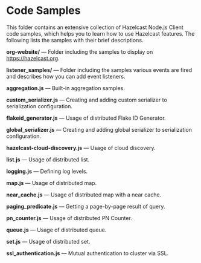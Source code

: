 # Code Samples

This folder contains an extensive collection of Hazelcast Node.js Client code samples, which helps you to learn how to use Hazelcast features. The following lists the samples with their brief descriptions.

**org-website/** —  Folder including the samples to display on https://hazelcast.org.

**listener_samples/** —  Folder including the samples various events are fired and describes how you can add event listeners.

**aggregation.js** — Built-in aggregation samples.

**custom_serializer.js** — Creating and adding custom serializer to serialization configuration.

**flakeid_generator.js** — Usage of distributed Flake ID Generator.

**global_serializer.js** — Creating and adding global serializer to serialization configuration.

**hazelcast-cloud-discovery.js** — Usage of cloud discovery.

**list.js** — Usage of distributed list.

**logging.js** — Defining log levels.

**map.js** — Usage of distributed map.

**near_cache.js** — Usage of distributed map with a near cache.

**paging_predicate.js** — Getting a page-by-page result of query.

**pn_counter.js** — Usage of distributed PN Counter.

**queue.js** — Usage of distributed queue.

**set.js** — Usage of distributed set.

**ssl_authentication.js** — Mutual authentication to cluster via SSL.
